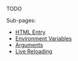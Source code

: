 TODO

Sub-pages:

- [HTML Entry](./entry-html.md)
- [Environment Variables](./env-vars.md)
- [Arguments](./args.md)
- [Live Reloading](./livereload.md)
